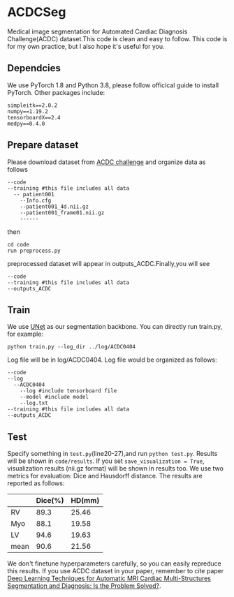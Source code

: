 # ACDCSeg
Medical image segmentation for Automated Cardiac Diagnosis Challenge(ACDC) dataset.This code is clean and easy to follow.
This code is for my own practice, but I also hope it's useful for you.
## Dependcies
We use PyTorch 1.8 and Python 3.8, please follow officical guide to install PyTorch.
Other packages include:
```
simpleitk==2.0.2
numpy==1.19.2
tensorboardX==2.4
medpy==0.4.0
```
## Prepare dataset
Please download dataset from [ACDC challenge](https://www.creatis.insa-lyon.fr/Challenge/acdc/databases.html) and organize data as follows
```
--code
--training #this file includes all data
  -- patient001
    --Info.cfg
    --patient001_4d.nii.gz
    --patient001_frame01.nii.gz
    ------
```
then 
```
cd code
run preprocess.py
```
preprocessed dataset will appear in outputs_ACDC.Finally,you will see
```
--code
--training #this file includes all data
--outputs_ACDC
```
## Train
We use [UNet](https://arxiv.org/abs/1505.04597) as our segmentation backbone.
You can directly run train.py, for example:
```
python train.py --log_dir ../log/ACDC0404
```
Log file will be in log/ACDC0404.
Log file would be organized as follows:
```
--code
--log
  --ACDC0404
    --log #include tensorboard file
    --model #include model
    --log.txt    
--training #this file includes all data
--outputs_ACDC
```
## Test
Specify something in `test.py`(line20-27),and run
`python test.py`.
Results will be shown in `code/results`. If you set `save_visualization = True`, visualization results (nii.gz format) will be shown in results too.
We use two metrics for evaluation: Dice and Hausdorff distance. The results are reported as follows:

| | Dice(%) | HD(mm) |
| :------ | :------ | :------ |
| RV | 89.3 | 25.46 |
| Myo | 88.1 | 19.58 |
| LV |94.6 |19.63|
| mean |90.6|21.56|

We don't finetune hyperparameters carefully, so you can easily repreduce this results.
If you use ACDC dataset in your paper, remember to cite paper [Deep Learning Techniques for Automatic MRI Cardiac Multi-Structures Segmentation and Diagnosis: Is the Problem Solved?](https://ieeexplore.ieee.org/document/8360453).
